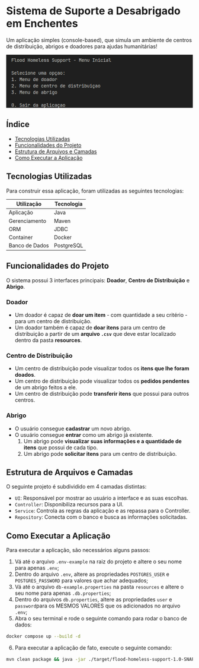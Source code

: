# Sistema de Suporte a Desabrigado em Enchentes

Um aplicação simples (console-based), que simula um ambiente de centros de distribuição, abrigos e doadores para ajudas humanitárias!

![Tela Inicial](./assets/tela_inicial.png)

## Índice

- <a href="#tecnologias-utilizadas">Tecnologias Utilizadas</a>
- <a href="#funcionalidades-do-projeto">Funcionalidades do Projeto</a>
- <a href="#estrutura-de-arquivos-e-camadas">Estrutura de Arquivos e Camadas</a>
- <a href="#como-executar-a-aplicação">Como Executar a Aplicação</a>

## Tecnologias Utilizadas

Para construir essa aplicação, foram utilizadas as seguintes tecnologias:

| Utilização     | Tecnologia |
| -------------- | ---------- |
| Aplicação      | Java       |
| Gerenciamento  | Maven      |
| ORM            | JDBC       |
| Container      | Docker     |
| Banco de Dados | PostgreSQL |

## Funcionalidades do Projeto

O sistema possui 3 interfaces principais: **Doador**, **Centro de Distribuição** e **Abrigo**.

### Doador

- Um doador é capaz de **doar um item** - com quantidade a seu critério - para um centro de distribuição.
- Um doador também é capaz de **doar itens** para um centro de distribuição a partir de um **arquivo `.csv`** que deve estar localizado dentro da pasta **resources**.

### Centro de Distribuição

- Um centro de distribuição pode visualizar todos os **itens que lhe foram doados**.
- Um centro de distribuição pode visualizar todos os **pedidos pendentes** de um abrigo feitos a ele.
- Um centro de distribuição pode **transferir itens** que possui para outros centros.

### Abrigo

- O usuário consegue **cadastrar** um novo abrigo.
- O usuário consegue **entrar** como um abrigo já existente.
  1. Um abrigo pode **visualizar suas informações e a quantidade de itens** que possui de cada tipo.
  2. Um abrigo pode **solicitar itens** para um centro de distribuição.

## Estrutura de Arquivos e Camadas

O seguinte projeto é subdividido em 4 camadas distintas:

- `UI`: Responsável por mostrar ao usuário a interface e as suas escolhas.
- `Controller`: Disponibiliza recursos para a UI.
- `Service`: Controla as regras da aplicação e as repassa para o Controller.
- `Repository`: Conecta com o banco e busca as informações solicitadas.

## Como Executar a Aplicação

Para executar a aplicação, são necessários alguns passos:

1. Vá até o arquivo `.env-example` na raiz do projeto e altere o seu nome para apenas `.env`;
2. Dentro do arquivo `.env`, altere as propriedades `POSTGRES_USER` e `POSTGRES_PASSWORD` para valores que achar adequados;
3. Vá até o arquivo `db-example.properties` na pasta `resources` e altere o seu nome para apenas `.db.properties`;
4. Dentro do arquivos `db.properties`, altere as propriedades `user` e `password`para os MESMOS VALORES que os adicionados no arquivo `.env`;
5. Abra o seu terminal e rode o seguinte comando para rodar o banco de dados:

```sh
docker compose up --build -d
```

6. Para executar a aplicação de fato, execute o seguinte comando:

```bash
mvn clean package && java -jar ./target/flood-homeless-support-1.0-SNAPSHOT.jar
```
